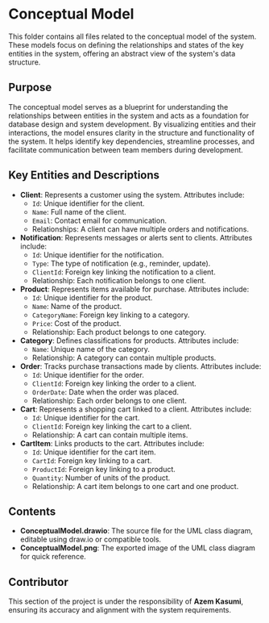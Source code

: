 # Conceptual Model

This folder contains all files related to the conceptual model of the system. These models focus on defining the relationships and states of the key entities in the system, offering an abstract view of the system's data structure.

## Purpose
The conceptual model serves as a blueprint for understanding the relationships between entities in the system and acts as a foundation for database design and system development. By visualizing entities and their interactions, the model ensures clarity in the structure and functionality of the system. It helps identify key dependencies, streamline processes, and facilitate communication between team members during development.

## Key Entities and Descriptions
- **Client**: Represents a customer using the system. Attributes include:
  - `Id`: Unique identifier for the client.
  - `Name`: Full name of the client.
  - `Email`: Contact email for communication.
  - Relationships: A client can have multiple orders and notifications.
- **Notification**: Represents messages or alerts sent to clients. Attributes include:
  - `Id`: Unique identifier for the notification.
  - `Type`: The type of notification (e.g., reminder, update).
  - `ClientId`: Foreign key linking the notification to a client.
  - Relationship: Each notification belongs to one client.
- **Product**: Represents items available for purchase. Attributes include:
  - `Id`: Unique identifier for the product.
  - `Name`: Name of the product.
  - `CategoryName`: Foreign key linking to a category.
  - `Price`: Cost of the product.
  - Relationship: Each product belongs to one category.
- **Category**: Defines classifications for products. Attributes include:
  - `Name`: Unique name of the category.
  - Relationship: A category can contain multiple products.
- **Order**: Tracks purchase transactions made by clients. Attributes include:
  - `Id`: Unique identifier for the order.
  - `ClientId`: Foreign key linking the order to a client.
  - `OrderDate`: Date when the order was placed.
  - Relationship: Each order belongs to one client.
- **Cart**: Represents a shopping cart linked to a client. Attributes include:
  - `Id`: Unique identifier for the cart.
  - `ClientId`: Foreign key linking the cart to a client.
  - Relationship: A cart can contain multiple items.
- **CartItem**: Links products to the cart. Attributes include:
  - `Id`: Unique identifier for the cart item.
  - `CartId`: Foreign key linking to a cart.
  - `ProductId`: Foreign key linking to a product.
  - `Quantity`: Number of units of the product.
  - Relationship: A cart item belongs to one cart and one product.

## Contents
- **ConceptualModel.drawio**: The source file for the UML class diagram, editable using draw.io or compatible tools.
- **ConceptualModel.png**: The exported image of the UML class diagram for quick reference.

## Contributor
This section of the project is under the responsibility of **Azem Kasumi**, ensuring its accuracy and alignment with the system requirements.
